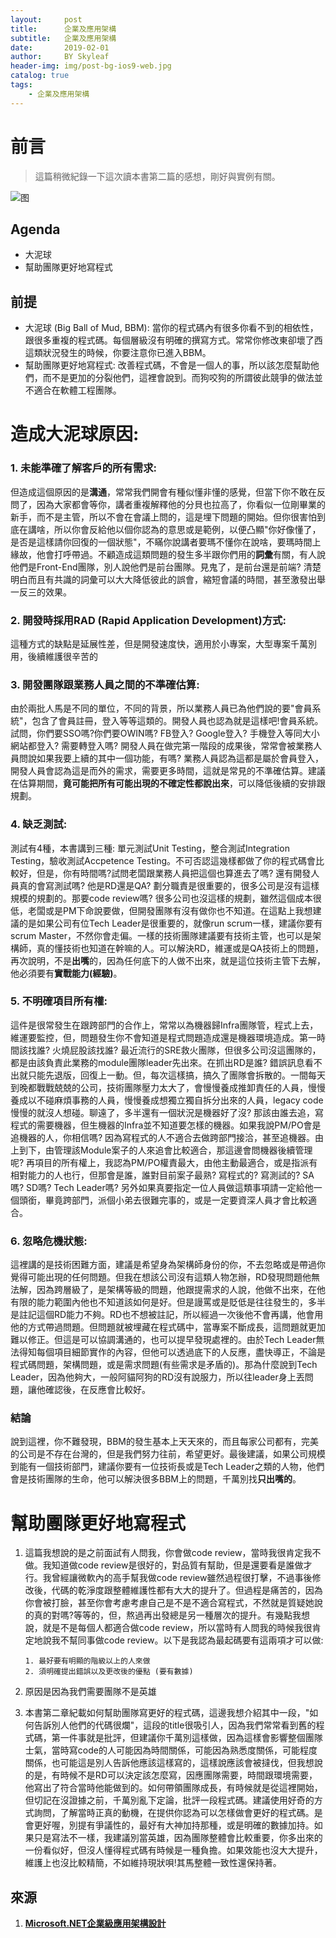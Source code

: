 ```yaml
---
layout:     post
title:      企業及應用架構
subtitle:   企業及應用架構
date:       2019-02-01
author:     BY Skyleaf
header-img: img/post-bg-ios9-web.jpg
catalog: true
tags:
    - 企業及應用架構
---
```

# 前言

> 這篇稍微紀錄一下這次讀本書第二篇的感想，剛好與實例有關。

![图](https://images.unsplash.com/photo-1479839672679-a46483c0e7c8?ixlib=rb-1.2.1&ixid=eyJhcHBfaWQiOjEyMDd9&auto=format&fit=crop&w=500&q=80)

## Agenda

 - 大泥球
 - 幫助團隊更好地寫程式

## 前提

- 大泥球 (Big Ball of Mud, BBM): 當你的程式碼內有很多你看不到的相依性，跟很多重複的程式碼。每個層級沒有明確的撰寫方式。常常你修改東卻壞了西這類狀況發生的時候，你要注意你已進入BBM。
- 幫助團隊更好地寫程式: 改善程式碼，不會是一個人的事，所以該怎麼幫助他們，而不是更加的分裂他們，這裡會說到。而狗咬狗的所謂彼此競爭的做法並不適合在軟體工程團隊。

# 造成大泥球原因:

### 1. 未能準確了解客戶的所有需求:

   但造成這個原因的是**溝通**，常常我們開會有種似懂非懂的感覺，但當下你不敢在反問了，因為大家都會等你，講者重複解釋他的分貝也拉高了，你看似一位剛畢業的新手，而不是主管，所以不會在會議上問的，這是埋下問題的開始。但你很害怕到底在講啥，所以你會反給他以個你認為的意思或是範例，以便凸顯"你好像懂了，是否是這樣請你回復的一個狀態"，不瞞你說講者要瑪不懂你在說啥，要瑪時間上緣故，他會打呼帶過。不顧造成這類問題的發生多半跟你們用的**詞彙**有關，有人說他們是Front-End團隊，別人說他們是前台團隊。見鬼了，是前台還是前端? 清楚明白而且有共識的詞彙可以大大降低彼此的誤會，縮短會議的時間，甚至激發出舉一反三的效果。

### 2. 開發時採用RAD (Rapid Application Development)方式:

   這種方式的缺點是延展性差，但是開發速度快，適用於小專案，大型專案千萬別用，後續維護很辛苦的

### 3. 開發團隊跟業務人員之間的不準確估算:

   由於兩批人馬是不同的單位，不同的背景，所以業務人員已為他們說的要"會員系統"，包含了會員註冊，登入等等這類的。開發人員也認為就是這樣吧!會員系統。試問，你們要SSO嗎?你們要OWIN嗎? FB登入? Google登入? 手機登入等同大小網站都登入? 需要轉登入嗎? 開發人員在做完第一階段的成果後，常常會被業務人員問說如果我要上續的其中一個功能，有嗎? 業務人員認為這都是屬於會員登入，開發人員會認為這是而外的需求，需要更多時間，這就是常見的不準確估算。建議在估算期間，**竟可能把所有可能出現的不確定性都說出來**，可以降低後續的安排跟規劃。

### 4. 缺乏測試:

   測試有4種，本書講到三種: 單元測試Unit Testing，整合測試Integration Testing，驗收測試Accpetence Testing。不可否認這幾樣都做了你的程式碼會比較好，但是，你有時間嗎?試問老闆跟業務人員把這個也算進去了嗎? 還有開發人員真的會寫測試嗎? 他是RD還是QA? 劃分職責是很重要的，很多公司是沒有這樣規模的規劃的。那要code review嗎? 很多公司也沒這樣的規劃，雖然這個成本很低，老闆或是PM下命說要做，但開發團隊有沒有做你也不知道。在這點上我想建議的是如果公司有位Tech Leader是很重要的，就像run scrum一樣，建議你要有scrum Master，不然你會走偏。一樣的技術團隊建議要有技術主管，也可以是架構師，真的懂技術也知道在幹嘛的人。可以解決RD，維運或是QA技術上的問題，再次說明，不是**出嘴**的，因為任何底下的人做不出來，就是這位技術主管下去解，他必須要有**實戰能力(經驗)**。

### 5. 不明確項目所有權:

   這件是很常發生在跟跨部門的合作上，常常以為機器歸Infra團隊管，程式上去，維運要監控，但，問題發生你不會知道是程式問題造成還是機器環境造成。第一時間該找誰? 火燒屁股該找誰? 最近流行的SRE救火團隊，但很多公司沒這團隊的，都是由該負責此業務的module團隊leader先出來。在抓出RD是誰? 錯誤訊息看不出就只能先退版，回復上一動。但，每次這樣搞，搞久了團隊會拆散的。一間每天到晚都戰戰兢兢的公司，技術團隊壓力太大了，會慢慢養成推卸責任的人員，慢慢養成以不碰麻煩事務的人員，慢慢養成想獨立獨自拆分出來的人員，legacy code慢慢的就沒人想碰。聊遠了，多半還有一個狀況是機器好了沒? 那該由誰去追，寫程式的需要機器，但生機器的Infra並不知道要怎樣的機器。如果我說PM/PO會是追機器的人，你相信嗎? 因為寫程式的人不適合去做跨部門接洽，甚至追機器。由上到下，由管理該Module案子的人來追會比較適合，那這邊會問機器後續管理呢? 再項目的所有權上，我認為PM/PO權責最大，由他主動最適合，或是指派有相對能力的人也行，但那會是誰，誰對目前案子最熟? 寫程式的? 寫測試的? SA嗎? SD嗎? Tech Leader嗎? 另外如果真要指定一位人員做這類事項請一定給他一個頭銜，畢竟跨部門，派個小弟去很難完事的，或是一定要資深人員才會比較適合。

### 6. 忽略危機狀態:

   這裡講的是技術困難方面，建議是希望身為架構師身份的你，不去忽略或是帶過你覺得可能出現的任何問題。但我在想該公司沒有這類人物怎辦，RD發現問題他無法解，因為跨層級了，是架構等級的問題，他跟提需求的人說，他做不出來，在他有限的能力範圍內他也不知道該如何是好。但是謾罵或是貶低是往往發生的，多半是註記這個RD能力不夠。RD也不想被註記，所以經過一次後他不會再講，他會用他的方式帶過問題。但問題就被埋藏在程式碼中，當專案不斷成長，這問題就更加難以修正。但這是可以協調溝通的，也可以提早發現處裡的。由於Tech Leader無法得知每個項目細節實作的內容，但他可以透過底下的人反應，盡快導正，不論是程式碼問題，架構問題，或是需求問題(有些需求是矛盾的)。那為什麼說到Tech Leader，因為他夠大，一般阿貓阿狗的RD沒有說服力，所以往leader身上丟問題，讓他確認後，在反應會比較好。

### 結論

  說到這裡，你不難發現，BBM的發生基本上天天來的，而且每家公司都有，完美的公司是不存在台灣的，但是我們努力往前，希望更好。最後建議，如果公司規模到能有一個技術部門，建議你要有一位技術長或是Tech Leader之類的人物，他們會是技術團隊的生命，他可以解決很多BBM上的問題，千萬別找**只出嘴的**。

# 幫助團隊更好地寫程式

   1. 這篇我想說的是之前面試有人問我，你會做code review，當時我很肯定我不做。我知道做code review是很好的，對品質有幫助，但是還要看是誰做才行。我曾經讓微軟內的高手幫我做code review雖然過程很打擊，不過事後修改後，代碼的乾淨度跟整體維護性都有大大的提升了。但過程是痛苦的，因為你會被打臉，甚至你會考慮考慮自己是不是不適合寫程式，不然就是質疑她說的真的對嗎?等等的，但，熬過再出發總是另一種層次的提升。有幾點我想說，就是不是每個人都適合做code review，所以當時有人問我的時候我很肯定地說我不幫同事做code review。以下是我認為最起碼要有這兩項才可以做: 
        
        ```
        1. 最好要有明顯的階級以上的人來做
        2. 須明確提出錯誤以及更改後的優點 (要有數據)
        ```

   2. 原因是因為我們需要團隊不是英雄
   3. 本書第二章紀載如何幫助團隊寫更好的程式碼，這邊我想介紹其中一段，"如何告訴別人他們的代碼很爛"，這段的title很吸引人，因為我們常常看到舊的程式碼，第一件事就是批評，但建議你千萬別這樣做，因為這樣會影響整個團隊士氣，當時寫code的人可能因為時間關係，可能因為熟悉度關係，可能程度關係，也可能這是別人告訴他應該這樣寫的，這樣說應該會被撻伐，但我想說的是，有時候不是RD可以決定該怎麼寫，因應團隊需要，時間跟環境需要，他寫出了符合當時他能做到的。如何帶領團隊成長，有時候就是從這裡開始，但切記在沒證據之前，千萬別亂下定論，批評一段程式碼。建議使用好奇的方式詢問，了解當時正真的動機，在提供你認為可以怎樣做會更好的程式碼。是會更好喔，別提有爭議性的，最好有大神加持那種，或是明確的數據加持。如果只是寫法不一樣，我建議別當英雄，因為團隊整體會比較重要，你多出來的一份看似好，但沒人懂得程式碼有時候是一種負擔。如果效能也沒大大提升，維護上也沒比較精簡，不如維持現狀唄!其馬整體一致性還保持著。 


## 來源

1. [**Microsoft.NET企業級應用架構設計**](https://www.books.com.tw/products/CN11327631)


